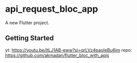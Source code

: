# api_request_bloc_app

A new Flutter project.

## Getting Started

yt: https://youtu.be/ltLJ1AB-eww?si=qrLVz4paoIeBu6im
repo: https://github.com/akmadan/flutter_bloc_with_apis
